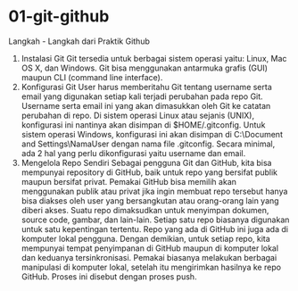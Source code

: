 # 01-git-github
Langkah - Langkah dari Praktik Github
1. Instalasi Git
    Git tersedia untuk berbagai sistem operasi yaitu: Linux, Mac OS X, dan Windows. Git bisa menggunakan antarmuka grafis (GUI) maupun CLI (command line interface).
2. Konfigurasi Git
    User harus memberitahu Git tentang username serta email yang digunakan setiap kali terjadi perubahan pada repo Git. Username serta email ini yang akan dimasukkan oleh Git ke catatan perubahan di repo. Di sistem operasi Linux atau sejanis (UNIX), konfigurasi ini nantinya akan disimpan di $HOME/.gitconfig. Untuk sistem operasi Windows, konfigurasi ini akan disimpan di C:\Document and Settings\NamaUser dengan nama file .gitconfig. Secara minimal, ada 2 hal yang perlu dikonfigurasi yaitu username dan email.
3. Mengelola Repo Sendiri
    Sebagai pengguna Git dan GitHub, kita bisa mempunyai repository di GitHub, baik untuk repo yang bersifat publik maupun bersifat privat. Pemakai GitHub bisa memilih akan menggunakan publik atau privat jika ingin membuat repo tersebut hanya bisa diakses oleh user yang bersangkutan atau orang-orang lain yang diberi akses. Suatu repo dimaksudkan untuk menyimpan dokumen, source code, gambar, dan lain-lain. Setiap satu repo biasanya digunakan untuk satu kepentingan tertentu. Repo yang ada di GitHub ini juga ada di komputer lokal pengguna. Dengan demikian, untuk setiap repo, kita mempunyai tempat penyimpanan di GitHub maupun di komputer lokal dan keduanya tersinkronisasi. Pemakai biasanya melakukan berbagai manipulasi di komputer lokal, setelah itu mengirimkan hasilnya ke repo GitHub. Proses ini disebut dengan proses push.
    